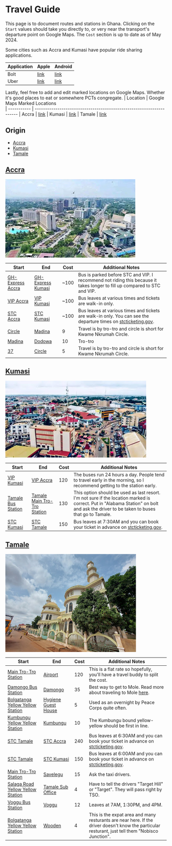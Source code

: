 # Travel Guide
This page is to document routes and stations in Ghana. Clicking on the `Start` values should take you directly to, or very near the transport's departure point on Google Maps. The `Cost` section is up to date as of May 2024.

Some cities such as Accra and Kumasi have popular ride sharing applications.

| Application | Apple                                                                 | Android                                                                                      |
| ----------- | --------------------------------------------------------------------- | -------------------------------------------------------------------------------------------- |
| Bolt        | [link](https://apps.apple.com/us/app/bolt-request-a-ride/id675033630) | [link](https://play.google.com/store/apps/details?id=ee.mtakso.client&pcampaignid=web_share) |
| Uber        | [link](https://apps.apple.com/us/app/uber-request-a-ride/id368677368) | [link](https://play.google.com/store/apps/details?id=com.ubercab&pcampaignid=web_share)      |

Lastly, feel free to add and edit marked locations on Google Maps. Whether it's good places to eat or somewhere PCTs congregate.
| Location | Google Maps Marked Locations                                                    
| ----------- | --------------------------------------------------------------------- 
| Accra        | [link](https://maps.app.goo.gl/sP1AJpDuV8jMxtGf8) 
| Kumasi        | [link](https://maps.app.goo.gl/PA6Tr9hBqx5nTVzp7) 
| Tamale        | [link](https://maps.app.goo.gl/iv4BHRdb9mG2J7bd8) 


## Origin

  - [Accra](#accra)
  - [Kumasi](#kumasi)
  - [Tamale](#tamale)

## [Accra](https://maps.app.goo.gl/6tDyMrx4P2gDtHvF8)

![Accra](/images/travel_guide/accra.png)

| Start                                                         | End                                                            | Cost | Additional Notes                                                                                                                                           |
| ------------------------------------------------------------- | -------------------------------------------------------------- | ---- | ---------------------------------------------------------------------------------------------------------------------------------------------------------- |
| [GH-Express Accra](https://maps.app.goo.gl/vsZJNj9fW97d2AR76) | [GH-Express Kumasi](https://maps.app.goo.gl/PFgtn8pXdrMu2ZGB8) | ~100 | Bus is parked before STC and VIP. I recommend not riding this because it takes longer to fill up compared to STC and VIP.                                  |
| [VIP Accra](https://maps.app.goo.gl/wU3ZxNvg5vyMV7ga6)        | [VIP Kumasi](https://maps.app.goo.gl/gvZj5Lz5hy7FGzmT6)        | ~100 | Bus leaves at various times and tickets are walk-in only.                                                                                                  |
| [STC Accra](https://maps.app.goo.gl/11UJm3uPzLs7X2p96)        | [STC Kumasi](https://maps.app.goo.gl/DmgPadBip3FQqAhz8)        | ~100 | Bus leaves at various times and tickets are walk-in only. You can see the departure times on [stcticketing.gov](https://stcticketing.gov.gh/Default.aspx). |
| [Circle](https://maps.app.goo.gl/TycrmMesVmnpq5LS8)           | [Madina](https://maps.app.goo.gl/QBt4J9fUfNVJQKHD6)            | 9    | Travel is by tro-tro and circle is short for Kwame Nkrumah Circle.                                                                                         |
| [Madina](https://maps.app.goo.gl/ZrP8VKAx9YTaQ5zc7)           | [Dodowa](https://maps.app.goo.gl/fNS1YtwDuBDeZTsT8)            | 10   | Tro-tro                                                                                                                                                    |
| [37](https://maps.app.goo.gl/Qd8MPBrPJ6T6yjAQ8)               | [Circle](https://maps.app.goo.gl/9jiPB4naaPKbz2oh9)            | 5    | Travel is by tro-tro and circle is short for Kwame Nkrumah Circle.                                                                                         |


## [Kumasi](https://maps.app.goo.gl/Btq7G7wHVj6ajf1V7)

![Kumasi](/images/travel_guide/kumasi.png)

| Start                                                           | End                                                                      | Cost | Additional Notes                                                                                                                                                                       |
| --------------------------------------------------------------- | ------------------------------------------------------------------------ | ---- | -------------------------------------------------------------------------------------------------------------------------------------------------------------------------------------- |
| [VIP Kumasi](https://maps.app.goo.gl/gvZj5Lz5hy7FGzmT6)         | [VIP Accra](https://maps.app.goo.gl/1Mf6ZydRW7A2AXpS7)                   | 120  | The buses run 24 hours a day. People tend to travel early in the morning, so I recommend getting to the station early.                              |
| [Tamale Bus Station](https://maps.app.goo.gl/pjg66juhktKuFSj3A) | [Tamale Main Tro-Tro Station](https://maps.app.goo.gl/JumvxL8oYUXWcFuU8) | 130  | This option should be used as last resort. I'm not sure if the location marked is correct. Put in "Alabama Station" on bolt and ask the driver to be taken to buses that go to Tamale. |
| [STC Kumasi](https://maps.app.goo.gl/DmgPadBip3FQqAhz8)         | [STC Tamale](https://maps.app.goo.gl/Dp7DvuhFg3K5myHZ9)                  | 150  | Bus leaves at 7:30AM and you can book your ticket in advance on [stcticketing.gov](https://stcticketing.gov.gh/Default.aspx).                                                           |


## [Tamale](https://maps.app.goo.gl/3sDKJ85QzSeqkUZ58)

![Tamale](/images/travel_guide/tamale.png)

| Start                                                                          | End                                                              | Cost | Additional Notes                                                                                                                                                         |
| ------------------------------------------------------------------------------ | ---------------------------------------------------------------- | ---- | ------------------------------------------------------------------------------------------------------------------------------------------------------------------------ |
| [Main Tro-Tro Station](https://maps.app.goo.gl/JumvxL8oYUXWcFuU8)              | [Airport](https://maps.app.goo.gl/dSmm8sYGRW6qa8f39)             | 120  | This is a flat rate so hopefully, you'll have a travel buddy to split the cost.                                                                                          |
| [Damongo Bus Station](https://maps.app.goo.gl/9FYstyqR4En9sMec8)               | [Damongo](https://maps.app.goo.gl/ne2nHZ69uNCwnAkK6)             | 35   | Best way to get to Mole. Read more about traveling to Mole [here](/guides/mole.pdf).                                                                                     |
| [Bolgatanga Yellow Yellow Station](https://maps.app.goo.gl/Mq8b2wVrtQPh1QRq9)  | [Hygiene Guest House](https://maps.app.goo.gl/wcRNvdEBANJMZ9RC7) | 5    | Used as an overnight by Peace Corps quite often.                                                                                                                         |
| [Kumbungu Yellow Yellow Station](https://maps.app.goo.gl/CaZeTzJLWkFuYhiM7)    | [Kumbungu](https://maps.app.goo.gl/mUZZzKWVsRRvs3Kd8)            | 10   | The Kumbungu bound yellow-yellow should be first in   line.                                                                                                                |
| [STC Tamale](https://maps.app.goo.gl/Dp7DvuhFg3K5myHZ9)                        | [STC Accra](https://maps.app.goo.gl/RTDFqEhA3psENS9c7)           | 240  | Bus leaves at 6:30AM and you can book your ticket in advance on [stcticketing.gov](https://stcticketing.gov.gh/Default.aspx).                                             |
| [STC Tamale](https://maps.app.goo.gl/Dp7DvuhFg3K5myHZ9)                        | [STC Kumasi](https://maps.app.goo.gl/sj4bfSrMXVqq2kDy6)          | 150  | Bus leaves at 6:00AM and you can book your ticket in advance on [stcticketing.gov](https://stcticketing.gov.gh/Default.aspx).                                             |
| [Main Tro-Tro Station](https://maps.app.goo.gl/JumvxL8oYUXWcFuU8)              | [Savelegu](https://maps.app.goo.gl/NdQaR3LGjLEnVgnz6)            | 15   | Ask the taxi drivers.                                                                                                                                                 |  |
| [Salaga Road Yellow Yellow Station](https://maps.app.goo.gl/K4r2tCaa8vMW9NvM9) | [Tamale Sub Office](https://maps.app.goo.gl/yEiPBryEvmWSQZkH6)   | 4    | Have to tell the drivers "Target Hill" or "Target". They will pass right by TSO.                                                                                          |
| [Voggu Bus Station](https://maps.app.goo.gl/cNNBG1YuLMrcLRLn9)                 | [Voggu](https://maps.app.goo.gl/qVqoP5mzKiZTdTJ87)               | 12   | Leaves at 7AM, 1:30PM, and 4PM.                                                                                                                                          |
| [Bolgatanga Yellow Yellow Station](https://maps.app.goo.gl/Mq8b2wVrtQPh1QRq9)  | [Wooden](https://maps.app.goo.gl/YeXoCJQyUweXkHaC6)              | 4    | This is the expat area and many resturants are near here. If the driver doesn't know the particular resturant, just tell them "Nobisco Junction". |

